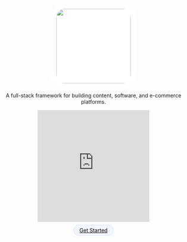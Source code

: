 <div align="center" style="padding-top:50px;">
    <img  width="200"    src="logos/logo-black.svg" style=" max-width: 250px;
    background: #fff;
    padding: 10px 15px;
    display: block;
    cursor: pointer;
    border-radius: 35px;"
    onclick="window.location.assign('#/md/overview')"/>

<quote>A full-stack framework for building content, software, and e-commerce platforms.</quote>
<div style="display:none;">
<div class="raised" style="background-image:url(https://git-scm.com/images/logos/logomark-orange@2x.png);display:inline-block;height:33px;width:33px;border-radius:33px;background-size:55%;margin-left:10px;background-position:center;background-repeat:no-repeat;background-color:#fff;"></div><br>
<img class="raised" src="https://cdn4.iconfinder.com/data/icons/logos-and-brands-1/512/205_Markdown_logo_logos-512.png" style="background:#fff;border-radius:4px;margin:0px 0px 0px 10px;max-height:33px;border-radius:33px; padding:6px;background:#fff;display:inline;"/>
<img class="raised" src="https://cdn1.iconfinder.com/data/icons/hawcons/32/699251-icon-24-file-sql-512.png" style="width:33px;height:33px;background:#fff;border-radius:33px;padding:2px 2px 2px 1px;margin: 0px 0px 0px 10px;height: 33px;"/>
<br>
<div style="margin:10px;">

<img class="raised" src="https://cdn2.iconfinder.com/data/icons/nodejs-1/512/nodejs-512.png" style="background:#fff;width:33px;height:33px;margin:0px 0px 0px 10px;height:33px;border-radius:33px;"/>
<img class="raised" src="https://d2eip9sf3oo6c2.cloudfront.net/tags/images/000/000/036/thumb/jwt.png" style="background:#fff;margin:0px 0px 0px 10px;width:33px;height:33px;padding:5px;border-radius:33px;"/>
<img class="raised" src="https://github.com/graphql/graphql-spec/blob/master/resources/GraphQL%20Logo.png?raw=true" style="background:#fff;margin:0px 0px 0px 10px;width:33px;height:33px;padding:-10px;border-radius:33px;padding:5px;"/>
</div>

<div class="raised" style="background-image:url(https://static.thenounproject.com/png/186514-200.png);display:inline-block;height:33px;width:33px;border-radius:33px;background-size:55%;background-color:#fff;margin-left:10px;background-position:center;background-repeat:no-repeat;"></div>

<div class="raised" style="background-color:#fff; background-image:url('https://upload.wikimedia.org/wikipedia/commons/thumb/c/c9/JSON_vector_logo.svg/320px-JSON_vector_logo.svg.png'); background-size:66%;border-radius:33px;width:33px;display:inline-block;background-repeat:no-repeat; background-position:center center;height:33px;padding:5px 5px 5px 5px;margin:0px 0px 0px 10px;"></div>

<img class="raised" src="https://gridsome.org/logos/logo-circle-normal.svg" style="margin:0px 0px 0px 10px;width:33px;height:33px;padding:2px;border-radius:33px;"/>

<div class="raised" style="background-color:#fff; background-image:url('https://raw.githubusercontent.com/github/explore/80688e429a7d4ef2fca1e82350fe8e3517d3494d/topics/vue/vue.png'); background-size:66%;border-radius:33px;width:33px;display:inline-block;background-repeat:no-repeat; background-position:center center;height:33px;padding:5px 5px 5px 5px;margin:0px 0px 0px 10px;"></div>

<br>
</div>
<iframe style="border:none !important;" src="https://player.vimeo.com/video/414917709?color=ffc107&byline=0&portrait=0" width="300" height="300" frameborder="0" allow="autoplay; fullscreen" allowfullscreen></iframe>

<a href="#/md/overview" style="background: #f2f6fe; border: 1px solid #d1e0ff;padding:5px 15px; border-radius:25px;color:#000 !important;margin-top:5px;">Get Started</a>

</div>